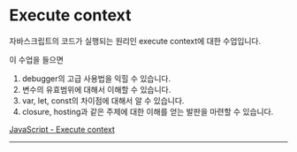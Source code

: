 # Execute context

자바스크립트의 코드가 실행되는 원리인 execute context에 대한 수업입니다.

이 수업을 들으면

1. debugger의 고급 사용법을 익힐 수 있습니다.
2. 변수의 유효범위에 대해서 이해할 수 있습니다.
3. var, let, const의 차이점에 대해서 알 수 있습니다.
4. closure, hosting과 같은 주제에 대한 이해를 얻는 발판을 마련할 수 있습니다.

[JavaScript - Execute context](https://www.youtube.com/watch?v=QtOF0uMBy7k)

---
